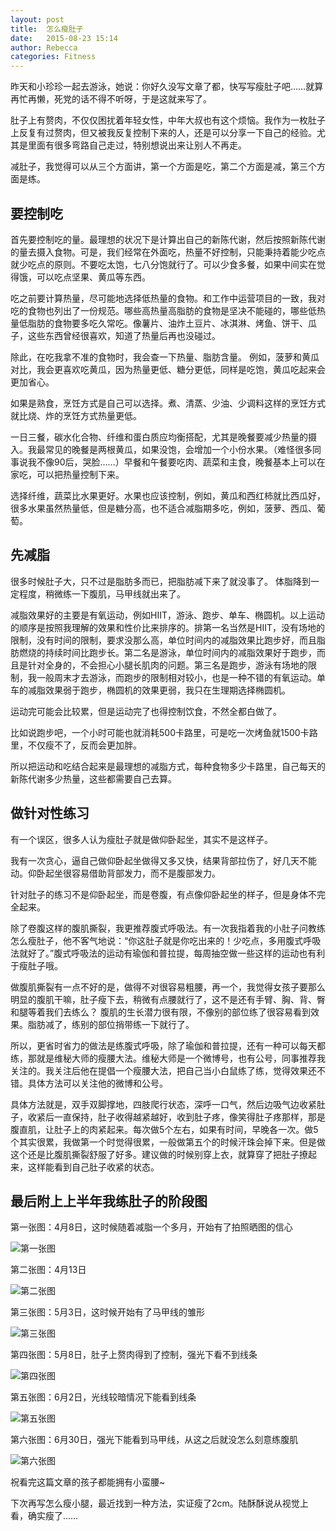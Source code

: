 ```yaml
---
layout: post
title:  怎么瘦肚子
date:   2015-08-23 15:14
author: Rebecca
categories: Fitness
---
```


昨天和小珍珍一起去游泳，她说：你好久没写文章了都，快写写瘦肚子吧……就算再忙再懒，死党的话不得不听呀，于是这就来写了。

<!-- more -->

肚子上有赘肉，不仅仅困扰着年轻女性，中年大叔也有这个烦恼。我作为一枚肚子上反复有过赘肉，但又被我反复控制下来的人，还是可以分享一下自己的经验。尤其是里面有很多弯路自己走过，特别想说出来让别人不再走。

减肚子，我觉得可以从三个方面讲，第一个方面是吃，第二个方面是减，第三个方面是练。

## 要控制吃

首先要控制吃的量。最理想的状况下是计算出自己的新陈代谢，然后按照新陈代谢的量去摄入食物。可是，我们经常在外面吃，热量不好控制，只能秉持着能少吃点就少吃点的原则。不要吃太饱，七八分饱就行了。可以少食多餐，如果中间实在觉得饿，可以吃点坚果、黄瓜等东西。

吃之前要计算热量，尽可能地选择低热量的食物。和工作中运营项目的一致，我对吃的食物也列出了一份规范。哪些高热量高脂肪的食物是坚决不能碰的，哪些低热量低脂肪的食物要多吃久常吃。像薯片、油炸土豆片、冰淇淋、烤鱼、饼干、瓜子，这些东西曾经很喜欢，知道了热量后再也没碰过。

除此，在吃我拿不准的食物时，我会查一下热量、脂肪含量。 例如，菠萝和黄瓜对比，我会更喜欢吃黄瓜，因为热量更低、糖分更低，同样是吃饱，黄瓜吃起来会更加省心。

如果是熟食，烹饪方式是自己可以选择。煮、清蒸、少油、少调料这样的烹饪方式就比烧、炸的烹饪方式热量更低。 

一日三餐，碳水化合物、纤维和蛋白质应均衡搭配，尤其是晚餐要减少热量的摄入。我最常见的晚餐是两根黄瓜，如果没饱，会增加一个小份水果。（难怪很多同事说我不像90后，哭脸……）早餐和午餐要吃肉、蔬菜和主食，晚餐基本上可以在家吃，可以把热量控制下来。

选择纤维，蔬菜比水果更好。水果也应该控制，例如，黄瓜和西红柿就比西瓜好，很多水果虽然热量低，但是糖分高，也不适合减脂期多吃，例如，菠萝、西瓜、葡萄。

## 先减脂

很多时候肚子大，只不过是脂肪多而已，把脂肪减下来了就没事了。 体脂降到一定程度，稍微练一下腹肌，马甲线就出来了。

减脂效果好的主要是有氧运动，例如HIIT，游泳、跑步、单车、椭圆机。以上运动的顺序是按照我理解的效果和性价比来排序的。排第一名当然是HIIT，没有场地的限制，没有时间的限制，要求没那么高，单位时间内的减脂效果比跑步好，而且脂肪燃烧的持续时间比跑步长。第二名是游泳，单位时间内的减脂效果好于跑步，而且是针对全身的，不会担心小腿长肌肉的问题。第三名是跑步，游泳有场地的限制，我一般周末才去游泳，而跑步的限制相对较小，也是一种不错的有氧运动。单车的减脂效果弱于跑步，椭圆机的效果更弱，我只在生理期选择椭圆机。

运动完可能会比较累，但是运动完了也得控制饮食，不然全都白做了。

比如说跑步吧，一个小时可能也就消耗500卡路里，可是吃一次烤鱼就1500卡路里，不仅瘦不了，反而会更加胖。

所以把运动和吃结合起来是最理想的减脂方式，每种食物多少卡路里，自己每天的新陈代谢多少热量，这些都需要自己去算。

## 做针对性练习

有一个误区，很多人认为瘦肚子就是做仰卧起坐，其实不是这样子。

我有一次贪心，逼自己做仰卧起坐做得又多又快，结果背部拉伤了，好几天不能动。仰卧起坐很容易借助背部发力，而不是腹部发力。

针对肚子的练习不是仰卧起坐，而是卷腹，有点像仰卧起坐的样子，但是身体不完全起来。

除了卷腹这样的腹肌撕裂，我更推荐腹式呼吸法。有一次我指着我的小肚子问教练怎么瘦肚子，他不客气地说：“你这肚子就是你吃出来的！少吃点，多用腹式呼吸法就好了。”腹式呼吸法的运动有瑜伽和普拉提，每周抽空做一些这样的运动也有利于瘦肚子哦。

做腹肌撕裂有一点不好的是，做得不对很容易粗腰，再一个，我觉得女孩子要那么明显的腹肌干嘛，肚子瘦下去，稍微有点腰就行了，这不是还有手臂、胸、背、臀和腿等着我们去练么？ 腹肌的生长潜力很有限，不像别的部位练了很容易看到效果。脂肪减了，练别的部位捎带练一下就行了。

所以，更省时省力的做法是练腹式呼吸，除了瑜伽和普拉提，还有一种可以每天都练，那就是维秘大师的瘦腰大法。维秘大师是一个微博号，也有公号，同事推荐我关注的。我关注后他在提倡一个瘦腰大法，把自己当小白鼠练了练，觉得效果还不错。具体方法可以关注他的微博和公号。

具体方法就是，双手双脚撑地，四肢爬行状态，深呼一口气，然后边吸气边收紧肚子，收紧后一直保持，肚子收得越紧越好，收到肚子疼，像笑得肚子疼那样，那是腹直肌，让肚子上的肉紧起来。每次做5个左右，如果有时间，早晚各一次。做5个其实很累，我做第一个时觉得很累，一般做第五个的时候汗珠会掉下来。但是做这个还是比腹肌撕裂舒服了好多。建议做的时候别穿上衣，就算穿了把肚子撩起来，这样能看到自己肚子收紧的状态。

## 最后附上上半年我练肚子的阶段图

第一张图：4月8日，这时候随着减脂一个多月，开始有了拍照晒图的信心

![第一张图](http://7xlj9s.com1.z0.glb.clouddn.com/%E6%80%8E%E4%B9%88%E7%98%A6%E8%82%9A%E5%AD%90-1.jpg)

第二张图：4月13日

![第二张图](http://7xlj9s.com1.z0.glb.clouddn.com/%E6%80%8E%E4%B9%88%E7%98%A6%E8%82%9A%E5%AD%90-2.jpg)

第三张图：5月3日，这时候开始有了马甲线的雏形

![第三张图](http://7xlj9s.com1.z0.glb.clouddn.com/%E6%80%8E%E4%B9%88%E7%98%A6%E8%82%9A%E5%AD%90-3.jpg)

第四张图：5月8日，肚子上赘肉得到了控制，强光下看不到线条

![第四张图](http://7xlj9s.com1.z0.glb.clouddn.com/%E6%80%8E%E4%B9%88%E7%98%A6%E8%82%9A%E5%AD%90-4.jpg)

第五张图：6月2日，光线较暗情况下能看到线条

![第五张图](http://7xlj9s.com1.z0.glb.clouddn.com/%E6%80%8E%E4%B9%88%E7%98%A6%E8%82%9A%E5%AD%90-5.jpg)

第六张图：6月30日，强光下能看到马甲线，从这之后就没怎么刻意练腹肌

![第六张图](http://7xlj9s.com1.z0.glb.clouddn.com/%E6%80%8E%E4%B9%88%E7%98%A6%E8%82%9A%E5%AD%90-6.jpg)

祝看完这篇文章的孩子都能拥有小蛮腰~

下次再写怎么瘦小腿，最近找到一种方法，实证瘦了2cm。陆酥酥说从视觉上看，确实瘦了……